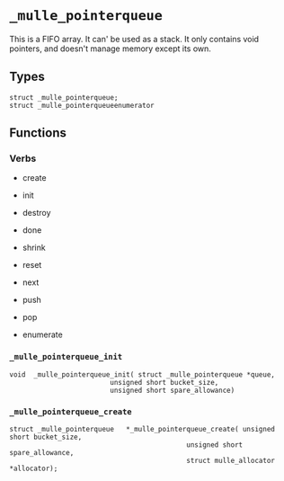 # `_mulle_pointerqueue`

This is a FIFO array. It can' be used as a stack.
It only contains void pointers, and doesn't manage memory except its own.


## Types



```
struct _mulle_pointerqueue;
struct _mulle_pointerqueueenumerator
```

## Functions

### Verbs

* create
* init
* destroy
* done
* shrink
* reset

* next
* push
* pop

* enumerate


### `_mulle_pointerqueue_init`

```
void  _mulle_pointerqueue_init( struct _mulle_pointerqueue *queue,
                         unsigned short bucket_size,
                         unsigned short spare_allowance)
```

### `_mulle_pointerqueue_create`

```
struct _mulle_pointerqueue   *_mulle_pointerqueue_create( unsigned short bucket_size,
                                            unsigned short spare_allowance,
                                            struct mulle_allocator *allocator);
```

